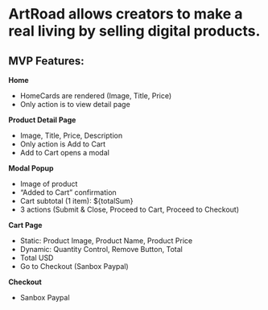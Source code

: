 # ArtRoad allows creators to make a real living by selling digital products.

## MVP Features:

**Home**

- HomeCards are rendered (Image, Title, Price)
- Only action is to view detail page

**Product Detail Page**

- Image, Title, Price, Description
- Only action is Add to Cart
- Add to Cart opens a modal

**Modal Popup**

- Image of product
- “Added to Cart” confirmation
- Cart subtotal (1 item): ${totalSum}
- 3 actions (Submit & Close, Proceed to Cart, Proceed to Checkout)

**Cart Page**

- Static: Product Image, Product Name, Product Price
- Dynamic: Quantity Control, Remove Button, Total
- Total USD
- Go to Checkout (Sanbox Paypal)

**Checkout**

- Sanbox Paypal
